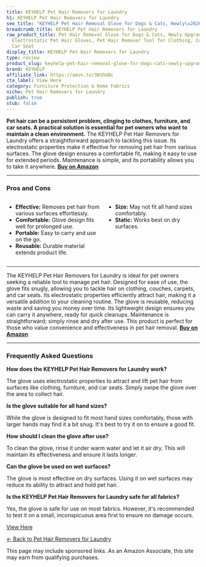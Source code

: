 ```yaml
---
title: KEYHELP Pet Hair Removers for Laundry
h1: KEYHELP Pet Hair Removers for Laundry
seo_title: "KEYHELP Pet Hair Removal Glove for Dogs & Cats, Newly\u2026"
breadcrumb_title: KEYHELP Pet Hair Removers for Laundry
raw_product_title: Pet Hair Removal Glove for Dogs & Cats, Newly Upgraded Reusable
  Electrostatic Pet Hair Gloves, Pet Hair Remover Tool for Clothing, Couch, Carpet,
  Car Seat
display_title: KEYHELP Pet Hair Removers for Laundry
type: review
product_slug: keyhelp-pet-hair-removal-glove-for-dogs-cats-newly-upgraded-reusable-el-4d9a7093
brand: KEYHELP
affiliate_link: https://amzn.to/3W1hU8c
cta_label: View Here
category: Furniture Protection & Home Fabrics
niche: Pet Hair Removers for Laundry
publish: true
stub: false
---
```


<div id="intro" class="full-width">
  <p><strong>Pet hair can be a persistent problem, clinging to clothes, furniture, and car seats. A practical solution is essential for pet owners who want to maintain a clean environment.</strong> The KEYHELP Pet Hair Removers for Laundry offers a straightforward approach to tackling this issue. Its electrostatic properties make it effective for removing pet hair from various surfaces. The glove design ensures a comfortable fit, making it easy to use for extended periods. Maintenance is simple, and its portability allows you to take it anywhere. <a href="https://amzn.to/3W1hU8c" rel="nofollow sponsored noopener" target="_blank"><strong>Buy on Amazon</strong></a></p>
</div>

<hr />
<h3 id="pros-cons">Pros and Cons</h3>
<div class="pc-grid" style="display:grid;grid-template-columns:1fr 1fr;gap:16px;">
  <ul>
    <li><strong>Effective:</strong> Removes pet hair from various surfaces effortlessly.</li>
    <li><strong>Comfortable:</strong> Glove design fits well for prolonged use.</li>
    <li><strong>Portable:</strong> Easy to carry and use on the go.</li>
    <li><strong>Reusable:</strong> Durable material extends product life.</li>
  </ul>
  <ul>
    <li><strong>Size:</strong> May not fit all hand sizes comfortably.</li>
    <li><strong>Static:</strong> Works best on dry surfaces.</li>
  </ul>
</div>
<hr />

<div class="full-width">
  <p>The KEYHELP Pet Hair Removers for Laundry is ideal for pet owners seeking a reliable tool to manage pet hair. Designed for ease of use, the glove fits snugly, allowing you to tackle hair on clothing, couches, carpets, and car seats. Its electrostatic properties efficiently attract hair, making it a versatile addition to your cleaning routine. The glove is reusable, reducing waste and saving you money over time. Its lightweight design ensures you can carry it anywhere, ready for quick cleanups. Maintenance is straightforward; simply rinse and dry after use. This product is perfect for those who value convenience and effectiveness in pet hair removal. <a href="https://amzn.to/3W1hU8c" rel="nofollow sponsored noopener" target="_blank"><strong>Buy on Amazon</strong></a></p>
</div>

<hr />
<h3 id="faqs">Frequently Asked Questions</h3>

<p><strong>How does the KEYHELP Pet Hair Removers for Laundry work?</strong></p>
<p>The glove uses electrostatic properties to attract and lift pet hair from surfaces like clothing, furniture, and car seats. Simply swipe the glove over the area to collect hair.</p>

<p><strong>Is the glove suitable for all hand sizes?</strong></p>
<p>While the glove is designed to fit most hand sizes comfortably, those with larger hands may find it a bit snug. It's best to try it on to ensure a good fit.</p>

<p><strong>How should I clean the glove after use?</strong></p>
<p>To clean the glove, rinse it under warm water and let it air dry. This will maintain its effectiveness and ensure it lasts longer.</p>

<p><strong>Can the glove be used on wet surfaces?</strong></p>
<p>The glove is most effective on dry surfaces. Using it on wet surfaces may reduce its ability to attract and hold pet hair.</p>

<p><strong>Is the KEYHELP Pet Hair Removers for Laundry safe for all fabrics?</strong></p>
<p>Yes, the glove is safe for use on most fabrics. However, it's recommended to test it on a small, inconspicuous area first to ensure no damage occurs.</p>
<p><a class="btn" href="https://amzn.to/3W1hU8c" target="_blank" rel="nofollow sponsored noopener">View Here</a></p>
<p><a href="/roundups/furniture-protection-home-fabrics/pet-hair-removers-for-laundry/">← Back to Pet Hair Removers for Laundry</a></p>
<aside class="disclosure">This page may include sponsored links. As an Amazon Associate, this site may earn from qualifying purchases.</aside>
